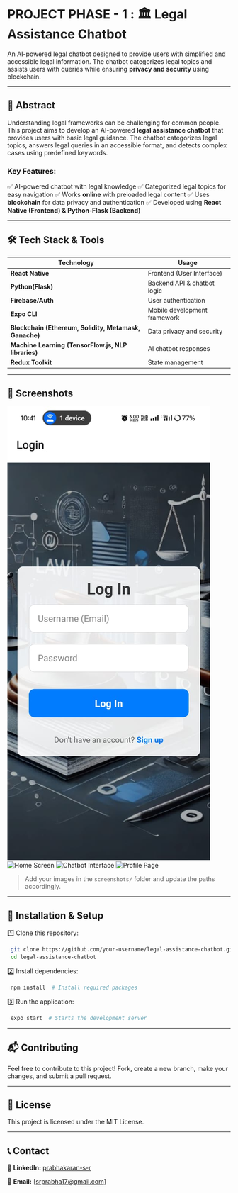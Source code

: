 # PROJECT PHASE - 1 :  🏛️ Legal Assistance Chatbot

An AI-powered legal chatbot designed to provide users with simplified and accessible legal information. The chatbot categorizes legal topics and assists users with queries while ensuring **privacy and security** using blockchain.

---

## 📌 Abstract

Understanding legal frameworks can be challenging for common people. This project aims to develop an AI-powered **legal assistance chatbot** that provides users with basic legal guidance. The chatbot categorizes legal topics, answers legal queries in an accessible format, and detects complex cases using predefined keywords. 

### Key Features:
✅ AI-powered chatbot with legal knowledge
✅ Categorized legal topics for easy navigation
✅ Works **online** with preloaded legal content
✅ Uses **blockchain** for data privacy and authentication
✅ Developed using **React Native (Frontend) & Python-Flask (Backend)**

---

## 🛠️ Tech Stack & Tools

| Technology | Usage |
|------------|--------|
| **React Native** | Frontend (User Interface) |
| **Python(Flask)** | Backend API & chatbot logic |
| **Firebase/Auth** | User authentication |
| **Expo CLI** | Mobile development framework |
| **Blockchain (Ethereum, Solidity, Metamask, Ganache)** | Data privacy and security |
| **Machine Learning (TensorFlow.js, NLP libraries)** | AI chatbot responses |
| **Redux Toolkit** | State management |

---

## 📸 Screenshots
![Login](./assets/login.jpg)
![Home Screen](./screenshots/home.png)
![Chatbot Interface](./screenshots/chatbot.png)
![Profile Page](./screenshots/profile.png)

> Add your images in the `screenshots/` folder and update the paths accordingly.

---

## 🚀 Installation & Setup

1️⃣ Clone this repository:
```sh
 git clone https://github.com/your-username/legal-assistance-chatbot.git
 cd legal-assistance-chatbot
```

2️⃣ Install dependencies:
```sh
 npm install  # Install required packages
```

3️⃣ Run the application:
```sh
 expo start  # Starts the development server
```

---

## 📬 Contributing
Feel free to contribute to this project! Fork, create a new branch, make your changes, and submit a pull request.

---

## 📜 License
This project is licensed under the MIT License.

---

## 📞 Contact
🔗 **LinkedIn:** [prabhakaran-s-r](https://www.linkedin.com/in/prabhakaran-s-r)  
 
📧 **Email:** [srprabha17@gmail.com]
